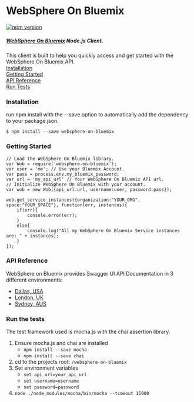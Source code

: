 # WebSphere On Bluemix
[![npm version](https://badge.fury.io/js/websphere-on-bluemix.svg)](https://badge.fury.io/js/websphere-on-bluemix)

##### [WebSphere On Bluemix](https://console.ng.bluemix.net/docs/services/ApplicationServeronCloud/index.html) Node.js Client.

This client is built to help you quickly access and get started with the WebSphere On Bluemix API.  
[Installation](#installation)  
[Getting Started](#getting-started)  
[API Reference](#api-reference)  
[Run Tests](#run-the-tests)  


### Installation
run npm install with the --save option to automatically add the dependency to your package.json.

`$ npm install --save websphere-on-bluemix`

### Getting Started
```
// Load the WebSphere On Bluemix library.
var Wob = require('websphere-on-bluemix');
var user = 'me'; // Use your Bluemix Account.
var pass = process.env.my_bluemix_password;
var url = 'my_api_url' // Your WebSphere On Bluemix API url.
// Initialize WebSphere On Bluemix with your account.
var wob = new Wob({api_url:url, username:user, password:pass});

wob.get_service_instances({organization:"YOUR_ORG", space:"YOUR_SPACE"}, function(err, instances){
	if(err){
		console.error(err);
	}
	else{
		console.log("All my WebSphere On Bluemix Service instances are: " + instances);
	}
});
```

### API Reference
WebSphere on Bluemix provides Swagger UI API Documentation in 3 different environments:
  * [Dallas, USA](https://wasaas-broker.ng.bluemix.net/wasaas-broker/api)
  * [London, UK](https://wasaas-broker.eu-gb.bluemix.net/wasaas-broker/api)
  * [Sydney, AUS](https://wasaas-broker.au-syd.bluemix.net/wasaas-broker/api)

### Run the tests
  The test framework used is mocha.js with the chai assertion library.

1. Ensure mocha.js and chai are installed
   * `npm install --save mocha`
   * `npm install --save chai`
1. cd to the projects root: `/websphere-on-bluemix`
1. Set environment variables
   * `set api_url=your_api_url`
   * `set username=username`
   * `set password=password`
1. `node ./node_modules/mocha/bin/mocha --timeout 15000`
